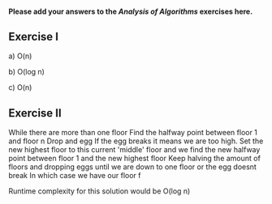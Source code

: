 #### Please add your answers to the **_Analysis of Algorithms_** exercises here.

## Exercise I

a)
O(n)

b)
O(log n)

c)
O(n)

## Exercise II

While there are more than one floor
Find the halfway point between floor 1 and floor n
Drop and egg
If the egg breaks it means we are too high.
Set the new highest floor to this current 'middle' floor
and we find the new halfway point between floor 1 and the new highest floor
Keep halving the amount of floors and dropping eggs until we are down to one floor or the egg doesnt break
In which case we have our floor f

Runtime complexity for this solution would be O(log n)
